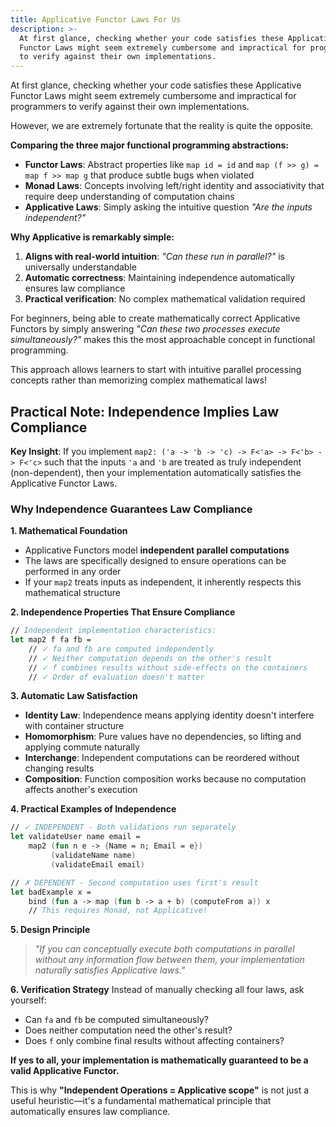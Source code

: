 ```yaml
---
title: Applicative Functor Laws For Us
description: >-
  At first glance, checking whether your code satisfies these Applicative
  Functor Laws might seem extremely cumbersome and impractical for programmers
  to verify against their own implementations.
---
```

At first glance, checking whether your code satisfies these Applicative Functor Laws might seem extremely cumbersome and impractical for programmers to verify against their own implementations.

However, we are extremely fortunate that the reality is quite the opposite.

**Comparing the three major functional programming abstractions:**

* **Functor Laws**: Abstract properties like `map id = id` and `map (f >> g) = map f >> map g` that produce subtle bugs when violated
* **Monad Laws**: Concepts involving left/right identity and associativity that require deep understanding of computation chains  
* **Applicative Laws**: Simply asking the intuitive question *"Are the inputs independent?"*

**Why Applicative is remarkably simple:**

1. **Aligns with real-world intuition**:  *"Can these run in parallel?"*  is universally understandable
2. **Automatic correctness**: Maintaining independence automatically ensures law compliance
3. **Practical verification**: No complex mathematical validation required

For beginners, being able to create mathematically correct Applicative Functors by simply answering  *"Can these two processes execute simultaneously?"* makes this the most approachable concept in functional programming.

This approach allows learners to start with intuitive parallel processing concepts rather than memorizing complex mathematical laws!

## Practical Note: Independence Implies Law Compliance

**Key Insight**: If you implement `map2: ('a -> 'b -> 'c) -> F<'a> -> F<'b> -> F<'c>` such that the inputs `'a` and `'b` are treated as truly independent (non-dependent), then your implementation automatically satisfies the Applicative Functor Laws.

### Why Independence Guarantees Law Compliance

**1. Mathematical Foundation**

- Applicative Functors model **independent parallel computations**
- The laws are specifically designed to ensure operations can be performed in any order
- If your `map2` treats inputs as independent, it inherently respects this mathematical structure

**2. Independence Properties That Ensure Compliance**

```fsharp
// Independent implementation characteristics:
let map2 f fa fb = 
    // ✓ fa and fb are computed independently
    // ✓ Neither computation depends on the other's result
    // ✓ f combines results without side-effects on the containers
    // ✓ Order of evaluation doesn't matter
```

**3. Automatic Law Satisfaction**

- **Identity Law**: Independence means applying identity doesn't interfere with container structure
- **Homomorphism**: Pure values have no dependencies, so lifting and applying commute naturally  
- **Interchange**: Independent computations can be reordered without changing results
- **Composition**: Function composition works because no computation affects another's execution

**4. Practical Examples of Independence**

```fsharp
// ✓ INDEPENDENT - Both validations run separately
let validateUser name email = 
    map2 (fun n e -> {Name = n; Email = e}) 
         (validateName name) 
         (validateEmail email)

// ✗ DEPENDENT - Second computation uses first's result  
let badExample x = 
    bind (fun a -> map (fun b -> a + b) (computeFrom a)) x
    // This requires Monad, not Applicative!
```

**5. Design Principle**

> *"If you can conceptually execute both computations in parallel without any information flow between them, your implementation naturally satisfies Applicative laws."*

**6. Verification Strategy**
Instead of manually checking all four laws, ask yourself:

- Can `fa` and `fb` be computed simultaneously?
- Does neither computation need the other's result?
- Does `f` only combine final results without affecting containers?

**If yes to all, your implementation is mathematically guaranteed to be a valid Applicative Functor.**

This is why  **"Independent Operations = Applicative scope"**  is not just a useful heuristic—it's a fundamental mathematical principle that automatically ensures law compliance.
